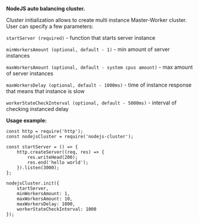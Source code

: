 **NodeJS auto balancing cluster.**

Cluster initialization allows to create multi instance Master-Worker cluster.
User can specify a few parameters:

```startServer (required)``` - function that starts server instance

```minWorkersAmount (optional, default - 1)``` - min amount of server instances

```maxWorkersAmount (optional, default - system cpus amount)``` - max amount of server instances

```maxWorkersDelay (optional, default - 1000ms)``` - time of instance response that means that instance is slow

```workerStateCheckInterval (optional, default - 5000ms)``` - interval of checking instanced delay



**Usage example:**
```
const http = require('http');
const nodejsCluster = require('nodejs-cluster');

const startServer = () => {
    http.createServer((req, res) => {
        res.writeHead(200);
        res.end('hello world');
    }).listen(3000);
};

nodejsCluster.init({
    startServer,
    minWorkersAmount: 1,
    maxWorkersAmount: 10,
    maxWorkersDelay: 1000,
    workerStateCheckInterval: 1000
});
```
